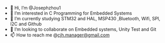 - 👋 Hi, I’m @Josephzhou1
- 👀 I’m interested in C Programming for Embedded Systems
- 🌱 I’m currently studying  STM32 and HAL, MSP430 ,Bluetooth, Wifi, SPI, I2C and Github
- 💞️ I’m looking to collaborate on Embedded systems, Unity Test and Git
- 📫 How to reach me @cjh.manager@gmail.com

<!---
Josephzhou1/Josephzhou1 is a ✨ special ✨ repository because its `README.md` (this file) appears on your GitHub profile.
You can click the Preview link to take a look at your changes.
--->
